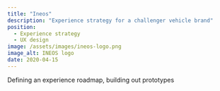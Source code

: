 ```yaml
---
title: "Ineos"
description: "Experience strategy for a challenger vehicle brand"
position:
  - Experience strategy 
  - UX design
image: /assets/images/ineos-logo.png
image_alt: INEOS logo
date: 2020-04-15
---
```


Defining an experience roadmap, building out prototypes 